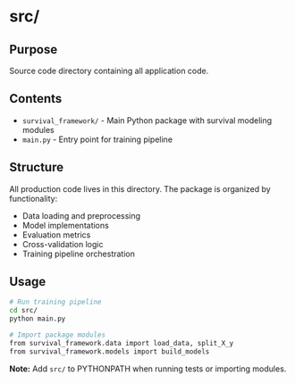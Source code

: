 # src/

## Purpose

Source code directory containing all application code.

## Contents

- `survival_framework/` - Main Python package with survival modeling modules
- `main.py` - Entry point for training pipeline

## Structure

All production code lives in this directory. The package is organized by functionality:
- Data loading and preprocessing
- Model implementations
- Evaluation metrics
- Cross-validation logic
- Training pipeline orchestration

## Usage

```bash
# Run training pipeline
cd src/
python main.py

# Import package modules
from survival_framework.data import load_data, split_X_y
from survival_framework.models import build_models
```

**Note:** Add `src/` to PYTHONPATH when running tests or importing modules.
